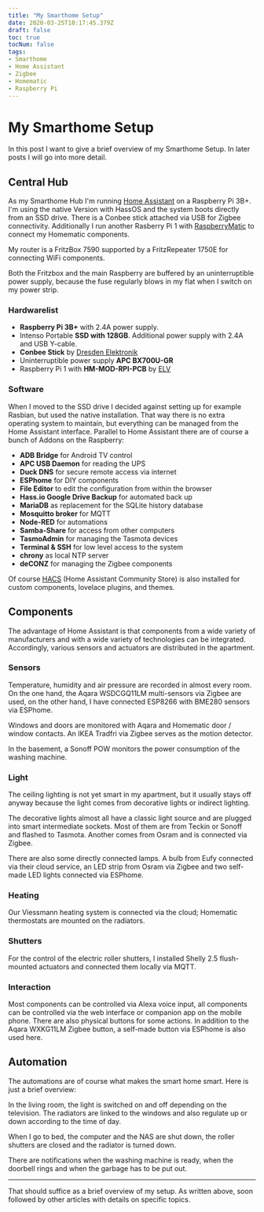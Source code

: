 ```yaml
---
title: "My Smarthome Setup"
date: 2020-03-25T18:17:45.379Z
draft: false
toc: true
tocNum: false
tags:
- Smarthome
- Home Assistant
- Zigbee
- Homematic
- Raspberry Pi
---
```

# My Smarthome Setup

In this post I want to give a brief overview of my Smarthome Setup. In later posts I will go into more detail.

## Central Hub
As my Smarthome Hub I'm running [Home Assistant][1] on a Raspberry Pi 3B+. I'm using the native Version with HassOS and the system boots directly from an SSD drive. There is a Conbee stick attached via USB for Zigbee connectivity. Additionally I run another Rasberry Pi 1 with [RaspberryMatic][3] to connect my Homematic components.

My router is a FritzBox 7590 supported by a FritzRepeater 1750E for connecting WiFi components.

Both the Fritzbox and the main Raspberry are buffered by an uninterruptible power supply, because the fuse regularly blows in my flat when I switch on my power strip.

### Hardwarelist
+ **Raspberry Pi 3B+** with 2.4A power supply.
+ Intenso Portable **SSD with 128GB**. Additional power supply with 2.4A and USB Y-cable.
+ **Conbee Stick** by [Dresden Elektronik][2]
+ Uninterruptible power supply **APC BX700U-GR**
+ Raspberry Pi 1 with **HM-MOD-RPI-PCB** by [ELV][4]

### Software
When I moved to the SSD drive I decided against setting up for example Rasbian, but used the native installation. That way there is no extra operating system to maintain, but everything can be managed from the Home Assistant interface.
Parallel to Home Assistant there are of course a bunch of Addons on the Raspberry:

+ **ADB Bridge** for Android TV control
+ **APC USB Daemon** for reading the UPS
+ **Duck DNS** for secure remote access via internet
+ **ESPhome** for DIY components
+ **File Editor** to edit the configuration from within the browser
+ **Hass.io Google Drive Backup** for automated back up
+ **MariaDB** as replacement for the SQLite history database
+ **Mosquitto broker** for MQTT
+ **Node-RED** for automations
+ **Samba-Share** for access from other computers
+ **TasmoAdmin** for managing the Tasmota devices
+ **Terminal & SSH** for low level access to the system
+ **chrony** as local NTP server
+ **deCONZ** for managing the Zigbee components

Of course [HACS][5] (Home Assistant Community Store) is also installed for custom components, lovelace plugins, and themes.

## Components
The advantage of Home Assistant is that components from a wide variety of manufacturers and with a wide variety of technologies can be integrated. Accordingly, various sensors and actuators are distributed in the apartment.

### Sensors
Temperature, humidity and air pressure are recorded in almost every room. On the one hand, the Aqara WSDCGQ11LM multi-sensors via Zigbee are used, on the other hand, I have connected ESP8266 with BME280 sensors via ESPhome. 

Windows and doors are monitored with Aqara and Homematic door / window contacts. An IKEA Tradfri via Zigbee serves as the motion detector.

In the basement, a Sonoff POW monitors the power consumption of the washing machine.

### Light
The ceiling lighting is not yet smart in my apartment, but it usually stays off anyway because the light comes from decorative lights or indirect lighting.

The decorative lights almost all have a classic light source and are plugged into smart intermediate sockets. Most of them are from Teckin or Sonoff and flashed to Tasmota. Another comes from Osram and is connected via Zigbee.

There are also some directly connected lamps. A bulb from Eufy connected via their cloud service, an LED strip from Osram via Zigbee and two self-made LED lights connected via ESPhome.

### Heating
Our Viessmann heating system is connected via the cloud; Homematic thermostats are mounted on the radiators.

### Shutters
For the control of the electric roller shutters, I installed Shelly 2.5 flush-mounted actuators and connected them locally via MQTT.

### Interaction
Most components can be controlled via Alexa voice input, all components can be controlled via the web interface or companion app on the mobile phone. There are also physical buttons for some actions. In addition to the Aqara WXKG11LM Zigbee button, a self-made button via ESPhome is also used here.

## Automation
The automations are of course what makes the smart home smart. Here is just a brief overview:

In the living room, the light is switched on and off depending on the television. The radiators are linked to the windows and also regulate up or down according to the time of day.

When I go to bed, the computer and the NAS are shut down, the roller shutters are closed and the radiator is turned down.

There are notifications when the washing machine is ready, when the doorbell rings and when the garbage has to be put out.

---
That should suffice as a brief overview of my setup. As written above, soon followed by other articles with details on specific topics.

[1]: http://www.home-assistant.io "Home Assistant"
[2]: https://phoscon.de/de/conbee "Conbee Stick"
[3]: https://raspberrymatic.de/de/home/ "RaspberryMatic"
[4]: https://de.elv.com/elv-homematic-komplettbausatz-funkmodul-fuer-raspberry-pi-hm-mod-rpi-pcb-fuer-smart-home-hausautomation-142141?fs=2908134611&c=499 "ELV Shop"
[5]: https://hacs.xyz/ "HACS"